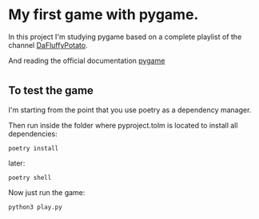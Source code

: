 # My first game with pygame.
In this project I'm studying pygame based on a complete playlist of the channel [DaFluffyPotato](https://www.youtube.com/c/DaFluffyPotato/playlists).

And reading the official documentation [pygame](https://www.pygame.org/docs/)
#
## To test the game
I'm starting from the point that you use poetry as a dependency manager.

Then run inside the folder where pyproject.tolm is located to install all dependencies:
```
poetry install
```
later:
```
poetry shell
```
Now just run the game:
```
python3 play.py
```